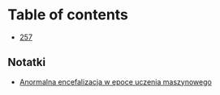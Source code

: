 # Table of contents

* [257](README.md)

## Notatki

* [Anormalna encefalizacja w epoce uczenia maszynowego](notatki/anormalna-encefalizacja-w-epoce-uczenia-maszynowego.md)


